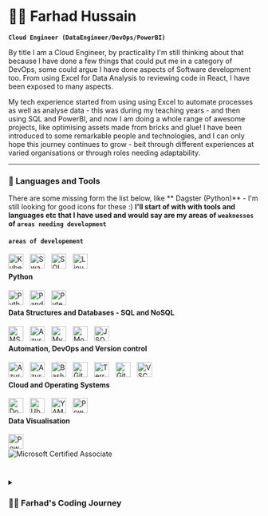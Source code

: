 # 🏄‍♂️ Farhad Hussain

**`Cloud Engineer (DataEngineer/DevOps/PowerBI)`**

By title I am a Cloud Engineer, by practicality I'm still thinking about that because I have done a few things that could put me in a category of DevOps, some could argue I have done aspects of Software development too.
From using Excel for Data Analysis to reviewing code in React, I have been exposed to many aspects. 

My tech experience started from using using Excel to automate processes as well as analyse data - this was during my teaching years - and then using SQL and PowerBI, and now I am doing a whole range of awesome projects, like optimising assets made from bricks and glue! 
I have been introduced to some remarkable people and technologies, and I can only hope this journey continues to grow - beit through different experiences at varied organisations or through roles needing adaptability.

---

### 🧰 Languages and Tools
There are some missing form the list below, like ** Dagster (Python)** - I'm still looking for good icons for these :)
**I'll start of with with tools and languages etc that I have used and would say are my areas of `weaknesses` of `areas needing development`**
#### `areas of developement`
  <img align="left" alt="Kubernetes" width="30px" style="padding-right:10px;" src="https://cdn.jsdelivr.net/gh/devicons/devicon/icons/kubernetes/kubernetes-original.svg" />
  <img align="left" alt="Swagger" width="30px" style="padding-right:10px;" src="https://cdn.jsdelivr.net/gh/devicons/devicon/icons/swagger/swagger-original.svg" />
  <img align="left" alt="SQLAlchemy" width="30px" style="padding-right:10px;" src="https://cdn.jsdelivr.net/gh/devicons/devicon/icons/sqlalchemy/sqlalchemy-original.svg" />
  <img align="left" alt="Linux" width="30px" style="padding-right:10px;" src="https://cdn.jsdelivr.net/gh/devicons/devicon/icons/linux/linux-original.svg" />
<br />

#### Python
  <img align="left" alt="Python" width="30px" style="padding-right:10px;" src="https://cdn.jsdelivr.net/gh/devicons/devicon/icons/python/python-original.svg" />
  <img align="left" alt="Pandas" width="30px" style="padding-right:10px;" src="https://cdn.jsdelivr.net/gh/devicons/devicon/icons/pandas/pandas-original.svg" />
  <img align="left" alt="Pytest" width="30px" style="padding-right:10px;" src="https://cdn.jsdelivr.net/gh/devicons/devicon/icons/pytest/pytest-original.svg" />
<br />

#### Data Structures and Databases - SQL and NoSQL
  <img align="left" alt="MSSQL" width="30px" style="padding-right:10px;" src="https://cdn.jsdelivr.net/gh/devicons/devicon/icons/microsoftsqlserver/microsoftsqlserver-original.svg" />
  <img align="left" alt="AzureSQL" width="30px" style="padding-right:10px;" src="https://cdn.jsdelivr.net/gh/devicons/devicon/icons/azuresqldatabase/azuresqldatabase-original.svg" />
  <img align="left" alt="MySQL" width="30px" style="padding-right:10px;" src="https://cdn.jsdelivr.net/gh/devicons/devicon/icons/mysql/mysql-original.svg" />
  <img align="left" alt="MongoDB" width="30px" style="padding-right:10px;" src="https://cdn.jsdelivr.net/gh/devicons/devicon/icons/mongodb/mongodb-original.svg" />
  <img align="left" alt="JSON" width="30px" style="padding-right:10px;" src="https://cdn.jsdelivr.net/gh/devicons/devicon/icons/json/json-original.svg" />
<br />

#### Automation, DevOps and Version control
  <img align="left" alt="Azure" width="30px" style="padding-right:10px;" src="https://cdn.jsdelivr.net/gh/devicons/devicon/icons/azure/azure-original.svg" />
  <img align="left" alt="AzureDevOps" width="30px" style="padding-right:10px;" src="https://cdn.jsdelivr.net/gh/devicons/devicon/icons/azuredevops/azuredevops-original.svg" />
  <img align="left" alt="Bash" width="30px" style="padding-right:10px;" src="https://cdn.jsdelivr.net/gh/devicons/devicon/icons/bash/bash-original.svg" />
  <img align="left" alt="Git" width="30px" style="padding-right:10px;" src="https://cdn.jsdelivr.net/gh/devicons/devicon/icons/git/git-original.svg" />
  <img align="left" alt="Terraform" width="30px" style="padding-right:10px;" src="https://cdn.jsdelivr.net/gh/devicons/devicon/icons/terraform/terraform-original.svg" />
  <img align="left" alt="GitHub" width="30px" style="padding-right:10px;" src="https://cdn.jsdelivr.net/gh/devicons/devicon/icons/github/github-original.svg" />
  <img align="left" alt="VSCode" width="30px" style="padding-right:10px;" src="https://cdn.jsdelivr.net/gh/devicons/devicon/icons/vscode/vscode-original.svg" />
<br />

#### Cloud and Operating Systems
  <img align="left" alt="Docker" width="30px" style="padding-right:10px;" src="https://cdn.jsdelivr.net/gh/devicons/devicon/icons/docker/docker-original.svg" />
  <img align="left" alt="Ubuntu" width="30px" style="padding-right:10px;" src="https://cdn.jsdelivr.net/gh/devicons/devicon/icons/ubuntu/ubuntu-original.svg" />
  <img align="left" alt="YAML" width="30px" style="padding-right:10px;" src="https://cdn.jsdelivr.net/gh/devicons/devicon/icons/yaml/yaml-original.svg" />
  <img align="left" alt="PowerShell" width="30px" style="padding-right:10px;" src="https://cdn.jsdelivr.net/gh/devicons/devicon/icons/powershell/powershell-original.svg" />
<br />

#### Data Visualisation
  <img align="left" alt="PowerBI" width="30px" style="padding-right:10px;" src="https://github.com/microsoft/PowerBI-Icons/blob/main/SVG/Power-BI.svg" />
<br />

 <p align="left" width="30px" style="padding-right:10px;">
    <img alt="Microsoft Certified Associate" title="See all my certifications... link soon to be shared" src="https://learn.microsoft.com/media/learn/certification/badges/microsoft-certified-associate-badge.svg?branch=main"/></a> 
 </p>


#
<details>
 <summary><h3>👨‍💻 Farhad's Coding Journey</h3></summary>
   I started my coding journey as a naive Mathematics student with a passion to learn everything I could about this technological world - mechanical engineering, aerospace, physics, finance, philosophy (obviously Mathematics), coding - you name it, I probably wanted to learn it. And all the while, trying to get the top grades for my BSc in Mathematics. Trying to learn everything soon got overshadowed by my desire to travel and also I met an amazing woman, got married, travelled, had children and as a teacher I was able to better balance all this. Eventually, in the midst of all the chaos, I managed to learn SQL, Python and PowerBI. However, my desire to keep on enhancing kept on calling, so even after some roles involving teaching with responsibilities in Data and Tech, I wanted to keep going. I eventually ended up quitting teaching to pursue greater challenges, and that has been my focus ever since. But there's something that's always bothered me about my journey - abandoning my dream of always learning and trying different routes to pursue the safe route, a stable job. Now I've already taken the leap away from that safety net into this uncomfortable, unexplored world that is working in a fast-paced and ever evolving world of tech. And it worked out, but again, it is starting to become comfortable. It's easier to contribute to a product than go out on a ledge and build my own product or a product from scratch or just simply explore how different organisation get things done, right now any of these experiences would be a welcomed challenge.
